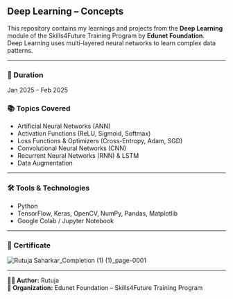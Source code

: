 
## Deep Learning – Concepts

This repository contains my learnings and projects from the **Deep Learning** module of the Skills4Future Training Program by **Edunet Foundation**.  
Deep Learning uses multi-layered neural networks to learn complex data patterns.

---

### 📅 Duration
Jan 2025 – Feb 2025

### 📚 Topics Covered
- Artificial Neural Networks (ANN)
- Activation Functions (ReLU, Sigmoid, Softmax)
- Loss Functions & Optimizers (Cross-Entropy, Adam, SGD)
- Convolutional Neural Networks (CNN)
- Recurrent Neural Networks (RNN) & LSTM
- Data Augmentation

---

### 🛠️ Tools & Technologies
- Python
- TensorFlow, Keras, OpenCV, NumPy, Pandas, Matplotlib
- Google Colab / Jupyter Notebook

---

### 📜 Certificate
![Rutuja Saharkar_Completion (1) (1)_page-0001](https://github.com/user-attachments/assets/12998996-ef05-41c9-92eb-af120a1f4e5e)





---

**👩‍💻 Author:** Rutuja  
**🏢 Organization:** Edunet Foundation – Skills4Future Training Program
